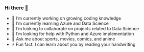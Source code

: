 ### Hi there 👋

<!--
**andrewcchoi/andrewcchoi** is a ✨ _special_ ✨ repository because its `README.md` (this file) appears on your GitHub profile.

Here are some ideas to get you started: -->

- 🔭 I’m currently working on growing coding knowledge
- 🌱 I’m currently learning Azure and Data Science
- 👯 I’m looking to collaborate on projects related to Data Science
- 🤔 I’m looking for help with Python and Azure implementation
- 💬 Ask me about sports, movies, comics, and anime
- ⚡ Fun fact: I can learn about you by reading your handwriting
<!--
- 📫 How to reach me: 
- 😄 Pronouns: ...
- ⚡ Fun fact: ...
-->
